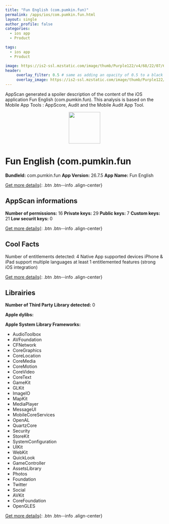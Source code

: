 ```yaml
---
title: "Fun English (com.pumkin.fun)"
permalink: /apps/ios/com.pumkin.fun.html
layout: single
author_profile: false
categories: 
  - ios app 
  - Product 

tags: 
  - ios app 
  - Product 

image: https://is2-ssl.mzstatic.com/image/thumb/Purple122/v4/68/22/07/6822077d-83de-7111-ccd7-f425488213fe/AppIcon-1x_U007emarketing-0-7-85-220.png/512x512bb.jpg
header: 
     overlay_filter: 0.5 # same as adding an opacity of 0.5 to a black background
     overlay_image: https://is2-ssl.mzstatic.com/image/thumb/Purple122/v4/68/22/07/6822077d-83de-7111-ccd7-f425488213fe/AppIcon-1x_U007emarketing-0-7-85-220.png/512x512bb.jpg
---
```

AppScan generated a spoiler description of the content of the iOS application Fun English (com.pumkin.fun). This analysis is based on the Mobile App Tools : AppScore, Audit and the Mobile Audit App Tool.

  
  
<div style="text-align: center;"><img src="https://is2-ssl.mzstatic.com/image/thumb/Purple122/v4/68/22/07/6822077d-83de-7111-ccd7-f425488213fe/AppIcon-1x_U007emarketing-0-7-85-220.png/512x512bb.jpg" width="100" height="100"></div>  
  
# Fun English (com.pumkin.fun

**BundleId:** com.pumkin.fun
**App Version:** 26.7.5
**App Name:** Fun English


[Get more details](/pricing.html){: .btn .btn--info .align-center}  
  
## AppScan informations 

**Number of permissions:** 16
**Private keys:** 29
**Public keys:** 7
**Custom keys:** 21
**Low securit keys:** 0
  
[Get more details](/pricing.html){: .btn .btn--info .align-center}

## Cool Facts

Number of entitlements detected: 4
Native App
supported devices iPhone & iPad
support multiple languages
at least 1 entitlemented features (strong iOS integration)
  
[Get more details](/pricing.html){: .btn .btn--info .align-center}

## Librairies 
**Number of Third Party Library detected:** 0

**Apple dylibs:**


**Apple System Library Frameworks:**
- AudioToolbox
- AVFoundation
- CFNetwork
- CoreGraphics
- CoreLocation
- CoreMedia
- CoreMotion
- CoreVideo
- CoreText
- GameKit
- GLKit
- ImageIO
- MapKit
- MediaPlayer
- MessageUI
- MobileCoreServices
- OpenAL
- QuartzCore
- Security
- StoreKit
- SystemConfiguration
- UIKit
- WebKit
- QuickLook
- GameController
- AssetsLibrary
- Photos
- Foundation
- Twitter
- Social
- AVKit
- CoreFoundation
- OpenGLES


  
[Get more details](/pricing.html){: .btn .btn--info .align-center}

